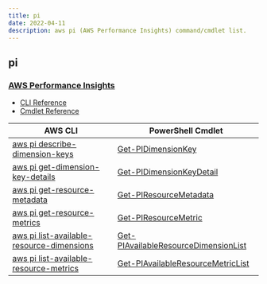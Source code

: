 ```yaml
---
title: pi
date: 2022-04-11
description: aws pi (AWS Performance Insights) command/cmdlet list.
---
```


## pi

### [AWS Performance Insights](https://aws.amazon.com/rds/performance-insights/)

* [CLI Reference](https://docs.aws.amazon.com/cli/latest/reference/pi/index.html)
* [Cmdlet Reference](https://docs.aws.amazon.com/powershell/latest/reference/items/AWS_Performance_Insights_cmdlets.html)

|AWS CLI|PowerShell Cmdlet|
|----|----|
|[aws pi describe-dimension-keys](https://docs.aws.amazon.com/cli/latest/reference/pi/describe-dimension-keys.html)|[Get-PIDimensionKey](https://docs.aws.amazon.com/powershell/latest/reference/items/Get-PIDimensionKey.html)|
|[aws pi get-dimension-key-details](https://docs.aws.amazon.com/cli/latest/reference/pi/get-dimension-key-details.html)|[Get-PIDimensionKeyDetail](https://docs.aws.amazon.com/powershell/latest/reference/items/Get-PIDimensionKeyDetail.html)|
|[aws pi get-resource-metadata](https://docs.aws.amazon.com/cli/latest/reference/pi/get-resource-metadata.html)|[Get-PIResourceMetadata](https://docs.aws.amazon.com/powershell/latest/reference/items/Get-PIResourceMetadata.html)|
|[aws pi get-resource-metrics](https://docs.aws.amazon.com/cli/latest/reference/pi/get-resource-metrics.html)|[Get-PIResourceMetric](https://docs.aws.amazon.com/powershell/latest/reference/items/Get-PIResourceMetric.html)|
|[aws pi list-available-resource-dimensions](https://docs.aws.amazon.com/cli/latest/reference/pi/list-available-resource-dimensions.html)|[Get-PIAvailableResourceDimensionList](https://docs.aws.amazon.com/powershell/latest/reference/items/Get-PIAvailableResourceDimensionList.html)|
|[aws pi list-available-resource-metrics](https://docs.aws.amazon.com/cli/latest/reference/pi/list-available-resource-metrics.html)|[Get-PIAvailableResourceMetricList](https://docs.aws.amazon.com/powershell/latest/reference/items/Get-PIAvailableResourceMetricList.html)|

